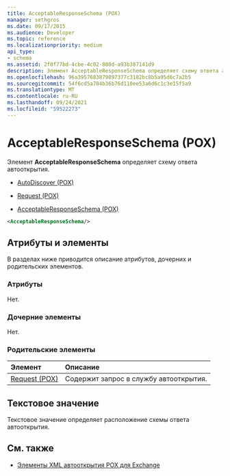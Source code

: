 ```yaml
---
title: AcceptableResponseSchema (POX)
manager: sethgros
ms.date: 09/17/2015
ms.audience: Developer
ms.topic: reference
ms.localizationpriority: medium
api_type:
- schema
ms.assetid: 2f0f77bd-4cbe-4c02-880d-a93b387141d9
description: Элемент AcceptableResponseSchema определяет схему ответа автооткрытия.
ms.openlocfilehash: 96a3957683879897377c3182bc8b5a95d6c7a2b5
ms.sourcegitcommit: 54f6cd5a704b36b76d110ee53a6d6c1c3e15f5a9
ms.translationtype: MT
ms.contentlocale: ru-RU
ms.lasthandoff: 09/24/2021
ms.locfileid: "59522273"
---
```

# <a name="acceptableresponseschema-pox"></a>AcceptableResponseSchema (POX)

Элемент **AcceptableResponseSchema** определяет схему ответа автооткрытия. 
  
- [AutoDiscover (POX)](autodiscover-pox.md)
  
- [Request (POX)](request-pox.md)
  
- [AcceptableResponseSchema (POX)](acceptableresponseschema-pox.md)
  
```xml
<AcceptableResponseSchema/>
```

## <a name="attributes-and-elements"></a>Атрибуты и элементы

В разделах ниже приводится описание атрибутов, дочерних и родительских элементов.
  
### <a name="attributes"></a>Атрибуты

Нет.
  
### <a name="child-elements"></a>Дочерние элементы

Нет.
  
### <a name="parent-elements"></a>Родительские элементы

|**Элемент**|**Описание**|
|:-----|:-----|
|[Request (POX)](request-pox.md) <br/> |Содержит запрос в службу автооткрытия.  <br/> |
   
## <a name="text-value"></a>Текстовое значение

Текстовое значение определяет расположение схемы ответа автооткрытия.
  
## <a name="see-also"></a>См. также

- [Элементы XML автооткрытия POX для Exchange](pox-autodiscover-xml-elements-for-exchange.md)

